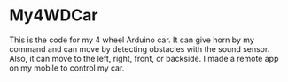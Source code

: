 # My4WDCar
This is the code for my 4 wheel Arduino car. It can give horn by my command and can move by detecting obstacles with the sound sensor. Also, it can move to the left, right, front, or backside. I made a remote app on my mobile to control my car. 
